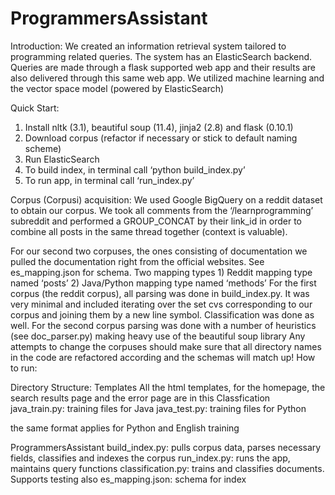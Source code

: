 # ProgrammersAssistant
Introduction:
We created an information retrieval system tailored to programming related queries. The system has an ElasticSearch backend. Queries are made through a flask supported web app and their results are also delivered  through this same web app. We utilized machine learning and the vector space model (powered by ElasticSearch) 

Quick Start:
1)	Install nltk (3.1), beautiful soup (11.4), jinja2 (2.8) and flask (0.10.1)
2)	Download corpus (refactor if necessary or stick to default naming scheme)
3)	Run ElasticSearch 
4)	To build index, in terminal call ‘python build_index.py’
5)	To run app, in terminal call ‘run_index.py’

Corpus (Corpusi) acquisition:
We used Google BigQuery on a reddit dataset to obtain our corpus. We took all comments from the ‘/learnprogramming’ subreddit and performed a GROUP_CONCAT by their link_id in order to combine all posts in the same thread together (context is valuable). 
   

For our second two corpuses, the ones consisting of documentation we pulled the documentation right from the official websites. 
See es_mapping.json for schema. Two mapping types 1) Reddit mapping type named ‘posts’ 2) Java/Python mapping type named ‘methods’
For the first corpus (the reddit corpus), all parsing was done in build_index.py. It was very minimal and included iterating over the set cvs corresponding to our corpus and joining them by a new line symbol. Classification was done as well.
For the second corpus parsing was done with a number of heuristics (see doc_parser.py) making heavy use of the beautiful soup library
Any attempts to change the corpuses should make sure that all directory names in the code are refactored according and the schemas will match up!
How to run:


Directory Structure:
Templates
	All the html templates, for the homepage, the search results page and the error page are in this 
Classfication
 java_train.py: training files for Java
java_test.py:  training files for Python

the same format applies for Python and English training 

ProgrammersAssistant
	build_index.py: pulls corpus data, parses necessary fields, classifies and indexes the corpus
	run_index.py: runs the app, maintains query functions
	classification.py: trains and classifies documents. Supports testing also
	es_mapping.json: schema for index



